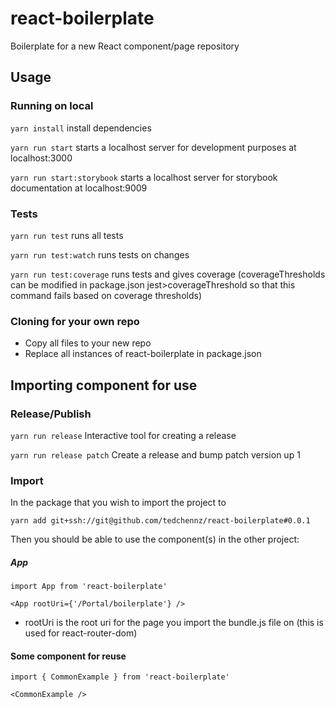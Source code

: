 # react-boilerplate

Boilerplate for a new React component/page repository

## Usage

### Running on local

`yarn install` install dependencies

`yarn run start` starts a localhost server for development purposes at localhost:3000

`yarn run start:storybook` starts a localhost server for storybook documentation at localhost:9009


### Tests
`yarn run test` runs all tests

`yarn run test:watch` runs tests on changes

`yarn run test:coverage` runs tests and gives coverage (coverageThresholds can be modified in package.json jest>coverageThreshold so that this command fails based on coverage thresholds)


### Cloning for your own repo

* Copy all files to your new repo
* Replace all instances of react-boilerplate in package.json


## Importing component for use

### Release/Publish

`yarn run release` Interactive tool for creating a release

`yarn run release patch` Create a release and bump patch version up 1

### Import

In the package that you wish to import the project to

`yarn add git+ssh://git@github.com/tedchennz/react-boilerplate#0.0.1`


Then you should be able to use the component(s) in the other project:

##### App

`import App from 'react-boilerplate'`

`<App rootUri={'/Portal/boilerplate'} />`

* rootUri is the root uri for the page you import the bundle.js file on (this is used for react-router-dom)

#### Some component for reuse

`import { CommonExample } from 'react-boilerplate'`

`<CommonExample />`

